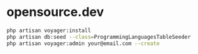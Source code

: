 # opensource.dev

```bash
php artisan voyager:install
php artisan db:seed --class=ProgrammingLanguagesTableSeeder
php artisan voyager:admin your@email.com --create

```